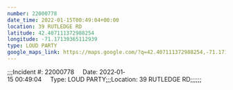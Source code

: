 ```yaml
---
number: 22000778
date_time: 2022-01-15T00:49:04+00:00
location: 39 RUTLEDGE RD
latitude: 42.407111372988254
longitude: -71.17139365112939
type: LOUD PARTY
google_maps_link: https://maps.google.com/?q=42.407111372988254,-71.17139365112939
---
```


;;;Incident #: 22000778     Date: 2022‐01‐15 00:49:04     Type: LOUD PARTY;;;Location: 39 RUTLEDGE RD;;;;;;
